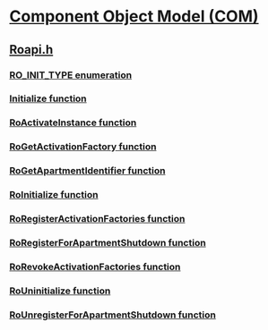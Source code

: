# [Component Object Model (COM)](../_com/index.md)
## [Roapi.h](index.md)
### [RO_INIT_TYPE enumeration](../roapi/ne-roapi-ro_init_type.md)
### [Initialize function](../roapi/nf-roapi-initialize.md)
### [RoActivateInstance function](../roapi/nf-roapi-roactivateinstance.md)
### [RoGetActivationFactory function](../roapi/nf-roapi-rogetactivationfactory.md)
### [RoGetApartmentIdentifier function](../roapi/nf-roapi-rogetapartmentidentifier.md)
### [RoInitialize function](../roapi/nf-roapi-roinitialize.md)
### [RoRegisterActivationFactories function](../roapi/nf-roapi-roregisteractivationfactories.md)
### [RoRegisterForApartmentShutdown function](../roapi/nf-roapi-roregisterforapartmentshutdown.md)
### [RoRevokeActivationFactories function](../roapi/nf-roapi-rorevokeactivationfactories.md)
### [RoUninitialize function](../roapi/nf-roapi-rouninitialize.md)
### [RoUnregisterForApartmentShutdown function](../roapi/nf-roapi-rounregisterforapartmentshutdown.md)
